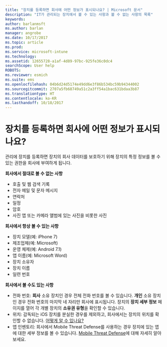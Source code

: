 ```yaml
---
title: "장치를 등록하면 회사에 어떤 정보가 표시되나요? | Microsoft 문서"
description: "IT가 관리되는 장치에서 볼 수 있는 사항과 볼 수 없는 사항의 목록"
keywords: 
author: barlanmsft
ms.author: barlan
manager: angrobe
ms.date: 10/17/2017
ms.topic: article
ms.prod: 
ms.service: microsoft-intune
ms.technology: 
ms.assetid: 12655728-a1af-4d89-97bc-925fe36c0dc4
searchScope: User help
ROBOTS: 
ms.reviewer: esmich
ms.suite: ems
ms.openlocfilehash: 04b6d24d5174e49dd6e3f86b534bc59b94344002
ms.sourcegitcommit: 2707a5fb68749a51c2a3ff54a1bac631bdaa3b87
ms.translationtype: HT
ms.contentlocale: ko-KR
ms.lasthandoff: 10/18/2017
---
```

# <a name="what-information-can-my-company-see-when-i-enroll-my-device"></a>장치를 등록하면 회사에 어떤 정보가 표시되나요?

관리에 장치를 등록하면 장치의 회사 데이터를 보호하기 위해 장치의 특정 정보를 볼 수 있는 권한을 회사에 부여하게 됩니다.

**회사에서 절대로 볼 수 없는 사항**

- 호출 및 웹 검색 기록
- 전자 메일 및 문자 메시지
- 연락처
- 일정
-   암호
- 사진 앱 또는 카메라 앨범에 있는 사진을 비롯한 사진

**회사에서 항상 볼 수 있는 사항**

- 장치 모델(예: iPhone 7)
- 제조업체(예: Microsoft)
- 운영 체제(예: Android 7.1)
- 앱 이름(예: Microsoft Word)
- 장치 소유자
- 장치 이름
- 일련 번호

**회사에서 볼 수도 있는 사항**

-  전화 번호: **회사** 소유 장치인 경우 전체 전화 번호를 볼 수 있습니다. **개인** 소유 장치인 경우 전화 번호의 마지막 네 자리만 회사에 표시됩니다. 장치의 **장치 세부 정보** 페이지를 열어 각 개별 장치의 **소유권 유형**을 확인할 수 있습니다.
-  위치: 감독되는 iOS 장치를 분실한 경우를 제외하고, 회사에서는 장치의 위치를 확인할 수 없습니다. [어떻게 알 수 있나요?](https://go.microsoft.com/fwlink/?linkid=853816)
- 앱 인벤토리: 회사에서 Mobile Threat Defense를 사용하는 경우 장치에 있는 앱에 대한 세부 정보를 볼 수 있습니다. [Mobile Threat Defense](you-are-prompted-to-install-mtd-ios.md)에 대해 자세히 알아보세요.
